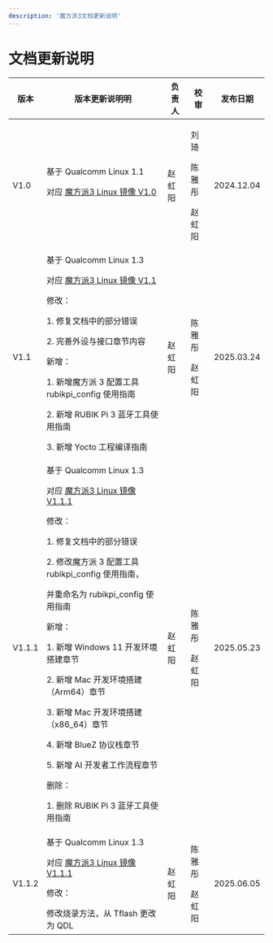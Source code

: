 ```yaml
---
description: '魔方派3文档更新说明'
---
```


# 文档更新说明

| 版本     | 版本更新说明明                                                                                                                                                                                              | 负责人  | 校审          | 发布日期          |
| ------ | ---------------------------------------------------------------------------------------------------------------------------------------- | --- | ----------- | ------------ |
| V1.0   | 基于 Qualcomm Linux 1.1<p>对应 [魔方派3 Linux 镜像 V1.0](https://thundercomm.s3.ap-northeast-1.amazonaws.com/uploads/web/rubik-pi-3/FlatBuild_RUBIKPi-3_xx.xx_LE1.0.R.debug.FC.r000001.zip) </p>                    | 赵虹阳 | <p>刘琦</p><p>陈雅彤</p><p>赵虹阳</p>    | 2024.12.04   |
| V1.1   | 基于 Qualcomm Linux 1.3<p>对应 [魔方派3 Linux 镜像 V1.1](https://thundercomm.s3.ap-northeast-1.amazonaws.com/uploads/web/rubik-pi-3/20250313/FlatBuild_RUBIKPi-3_xx.xx_LE1.0.R.debug.FC.r000002.zip)</p><p>修改：</p><p>1. 修复文档中的部分错误</p><p>2. 完善外设与接口章节内容</p><p>新增：</p> <p>1. 新增魔方派 3 配置工具 rubikpi_config 使用指南</p><p>2. 新增 RUBIK Pi 3 蓝牙工具使用指南</p><p>3. 新增 Yocto 工程编译指南 </p>   | 赵虹阳 | <p>陈雅彤</p><p>赵虹阳</p> |  2025.03.24  |
| V1.1.1 | 基于 Qualcomm Linux 1.3<p>对应 [魔方派3 Linux 镜像 V1.1.1](https://thundercomm.s3.ap-northeast-1.amazonaws.com/uploads/web/rubik-pi-3/20250422/FlatBuild_RUBIKPi-3_xx.xx_LE1.0.R.debug.FC.r001003.zip)</p><p>修改：</p><p>1. 修复文档中的部分错误</p><p>2. 修改魔方派 3 配置工具 rubikpi_config 使用指南，</p><p>并重命名为 rubikpi_config 使用指南</p><p>新增：</p><p>1. 新增 Windows 11 开发环境搭建章节</p><p>2. 新增 Mac 开发环境搭建（Arm64）章节</p><p>3. 新增 Mac 开发环境搭建（x86_64）章节</p><p>4. 新增 BlueZ 协议栈章节</p><p>5. 新增 AI 开发者工作流程章节</p><p>删除：</p> <p>1. 删除 RUBIK Pi 3 蓝牙工具使用指南</p>| 赵虹阳 | <p>陈雅彤</p><p>赵虹阳</p>      | 2025.05.23   |
| V1.1.2 | 基于 Qualcomm Linux 1.3<p>对应 [魔方派3 Linux 镜像 V1.1.1](https://thundercomm.s3.ap-northeast-1.amazonaws.com/uploads/web/rubik-pi-3/20250422/FlatBuild_RUBIKPi-3_xx.xx_LE1.0.R.debug.FC.r001003.zip)</p><p>修改：</p>修改烧录方法，从 Tflash 更改为 QDL | <p>赵虹阳</p> | <p>陈雅彤</p><p>赵虹阳</p> | 2025.06.05 |
